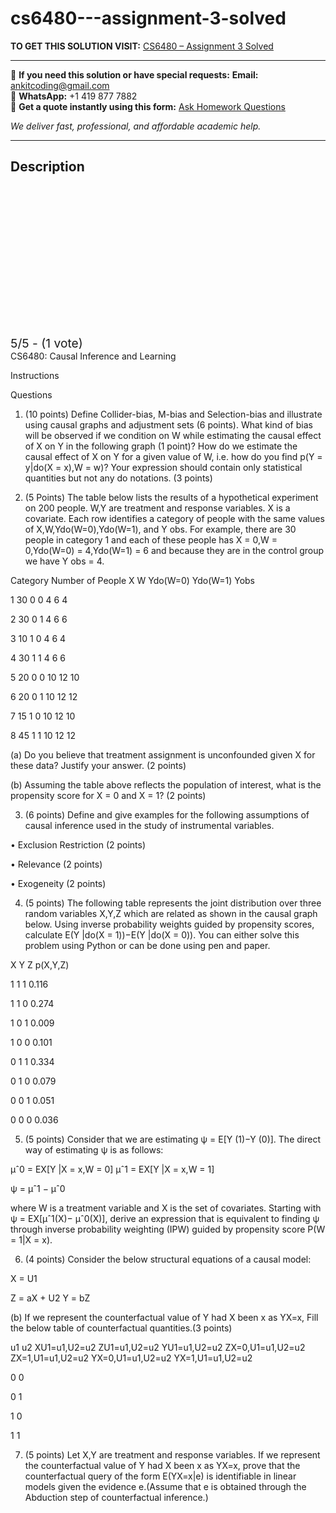 # cs6480---assignment-3-solved
**TO GET THIS SOLUTION VISIT:** [CS6480 – Assignment 3 Solved](https://www.ankitcodinghub.com/product/cs6480-assignment-3-solved/)


---

📩 **If you need this solution or have special requests:** **Email:** ankitcoding@gmail.com  
📱 **WhatsApp:** +1 419 877 7882  
📄 **Get a quote instantly using this form:** [Ask Homework Questions](https://www.ankitcodinghub.com/services/ask-homework-questions/)

*We deliver fast, professional, and affordable academic help.*

---

<h2>Description</h2>



<div class="kk-star-ratings kksr-auto kksr-align-center kksr-valign-top" data-payload="{&quot;align&quot;:&quot;center&quot;,&quot;id&quot;:&quot;110506&quot;,&quot;slug&quot;:&quot;default&quot;,&quot;valign&quot;:&quot;top&quot;,&quot;ignore&quot;:&quot;&quot;,&quot;reference&quot;:&quot;auto&quot;,&quot;class&quot;:&quot;&quot;,&quot;count&quot;:&quot;1&quot;,&quot;legendonly&quot;:&quot;&quot;,&quot;readonly&quot;:&quot;&quot;,&quot;score&quot;:&quot;5&quot;,&quot;starsonly&quot;:&quot;&quot;,&quot;best&quot;:&quot;5&quot;,&quot;gap&quot;:&quot;4&quot;,&quot;greet&quot;:&quot;Rate this product&quot;,&quot;legend&quot;:&quot;5\/5 - (1 vote)&quot;,&quot;size&quot;:&quot;24&quot;,&quot;title&quot;:&quot;CS6480 - Assignment 3 Solved&quot;,&quot;width&quot;:&quot;138&quot;,&quot;_legend&quot;:&quot;{score}\/{best} - ({count} {votes})&quot;,&quot;font_factor&quot;:&quot;1.25&quot;}">

<div class="kksr-stars">

<div class="kksr-stars-inactive">
            <div class="kksr-star" data-star="1" style="padding-right: 4px">


<div class="kksr-icon" style="width: 24px; height: 24px;"></div>
        </div>
            <div class="kksr-star" data-star="2" style="padding-right: 4px">


<div class="kksr-icon" style="width: 24px; height: 24px;"></div>
        </div>
            <div class="kksr-star" data-star="3" style="padding-right: 4px">


<div class="kksr-icon" style="width: 24px; height: 24px;"></div>
        </div>
            <div class="kksr-star" data-star="4" style="padding-right: 4px">


<div class="kksr-icon" style="width: 24px; height: 24px;"></div>
        </div>
            <div class="kksr-star" data-star="5" style="padding-right: 4px">


<div class="kksr-icon" style="width: 24px; height: 24px;"></div>
        </div>
    </div>

<div class="kksr-stars-active" style="width: 138px;">
            <div class="kksr-star" style="padding-right: 4px">


<div class="kksr-icon" style="width: 24px; height: 24px;"></div>
        </div>
            <div class="kksr-star" style="padding-right: 4px">


<div class="kksr-icon" style="width: 24px; height: 24px;"></div>
        </div>
            <div class="kksr-star" style="padding-right: 4px">


<div class="kksr-icon" style="width: 24px; height: 24px;"></div>
        </div>
            <div class="kksr-star" style="padding-right: 4px">


<div class="kksr-icon" style="width: 24px; height: 24px;"></div>
        </div>
            <div class="kksr-star" style="padding-right: 4px">


<div class="kksr-icon" style="width: 24px; height: 24px;"></div>
        </div>
    </div>
</div>


<div class="kksr-legend" style="font-size: 19.2px;">
            5/5 - (1 vote)    </div>
    </div>
CS6480: Causal Inference and Learning

Instructions

Questions

1. (10 points) Define Collider-bias, M-bias and Selection-bias and illustrate using causal graphs and adjustment sets (6 points). What kind of bias will be observed if we condition on W while estimating the causal effect of X on Y in the following graph (1 point)? How do we estimate the causal effect of X on Y for a given value of W, i.e. how do you find p(Y = y|do(X = x),W = w)? Your expression should contain only statistical quantities but not any do notations. (3 points)

2. (5 Points) The table below lists the results of a hypothetical experiment on 200 people. W,Y are treatment and response variables. X is a covariate. Each row identifies a category of people with the same values of X,W,Ydo(W=0),Ydo(W=1), and Y obs. For example, there are 30 people in category 1 and each of these people has X = 0,W = 0,Ydo(W=0) = 4,Ydo(W=1) = 6 and because they are in the control group we have Y obs = 4.

Category Number of People X W Ydo(W=0) Ydo(W=1) Yobs

1 30 0 0 4 6 4

2 30 0 1 4 6 6

3 10 1 0 4 6 4

4 30 1 1 4 6 6

5 20 0 0 10 12 10

6 20 0 1 10 12 12

7 15 1 0 10 12 10

8 45 1 1 10 12 12

(a) Do you believe that treatment assignment is unconfounded given X for these data? Justify your answer. (2 points)

(b) Assuming the table above reflects the population of interest, what is the propensity score for X = 0 and X = 1? (2 points)

3. (6 points) Define and give examples for the following assumptions of causal inference used in the study of instrumental variables.

• Exclusion Restriction (2 points)

• Relevance (2 points)

• Exogeneity (2 points)

4. (5 points) The following table represents the joint distribution over three random variables X,Y,Z which are related as shown in the causal graph below. Using inverse probability weights guided by propensity scores, calculate E(Y |do(X = 1))−E(Y |do(X = 0)). You can either solve this problem using Python or can be done using pen and paper.

X Y Z p(X,Y,Z)

1 1 1 0.116

1 1 0 0.274

1 0 1 0.009

1 0 0 0.101

0 1 1 0.334

0 1 0 0.079

0 0 1 0.051

0 0 0 0.036

5. (5 points) Consider that we are estimating ψ = E[Y (1)−Y (0)]. The direct way of estimating ψ is as follows:

µˆ0 = EX[Y |X = x,W = 0] µˆ1 = EX[Y |X = x,W = 1]

ψ = µˆ1 − µˆ0

where W is a treatment variable and X is the set of covariates. Starting with ψ = EX[µˆ1(X)− µˆ0(X)], derive an expression that is equivalent to finding ψ through inverse probability weighting (IPW) guided by propensity score P(W = 1|X = x).

6. (4 points) Consider the below structural equations of a causal model:

X = U1

Z = aX + U2 Y = bZ

(b) If we represent the counterfactual value of Y had X been x as YX=x, Fill the below table of counterfactual quantities.(3 points)

u1 u2 XU1=u1,U2=u2 ZU1=u1,U2=u2 YU1=u1,U2=u2 ZX=0,U1=u1,U2=u2 ZX=1,U1=u1,U2=u2 YX=0,U1=u1,U2=u2 YX=1,U1=u1,U2=u2

0 0

0 1

1 0

1 1

7. (5 points) Let X,Y are treatment and response variables. If we represent the counterfactual value of Y had X been x as YX=x, prove that the counterfactual query of the form E(YX=x|e) is identifiable in linear models given the evidence e.(Assume that e is obtained through the Abduction step of counterfactual inference.)
